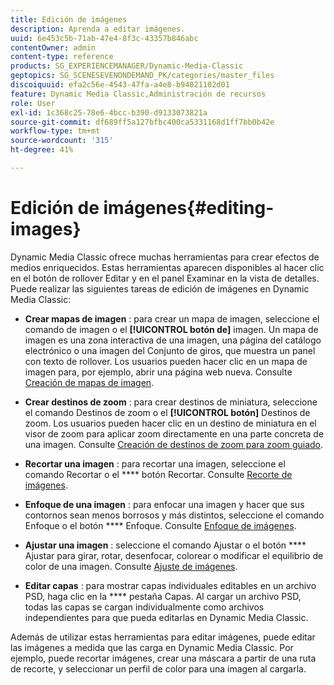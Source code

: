```yaml
---
title: Edición de imágenes
description: Aprenda a editar imágenes.
uuid: 6e453c5b-71ab-47e4-8f3c-43357b846abc
contentOwner: admin
content-type: reference
products: SG_EXPERIENCEMANAGER/Dynamic-Media-Classic
geptopics: SG_SCENESEVENONDEMAND_PK/categories/master_files
discoiquuid: efa2c56e-4543-47fa-a4e8-b94021102d01
feature: Dynamic Media Classic,Administración de recursos
role: User
exl-id: 1c368c25-78e6-4bcc-b390-d9133073821a
source-git-commit: df689ff5a127bfbc400ca5331168d1ff7bb0b42e
workflow-type: tm+mt
source-wordcount: '315'
ht-degree: 41%

---
```


# Edición de imágenes{#editing-images}

Dynamic Media Classic ofrece muchas herramientas para crear efectos de medios enriquecidos. Estas herramientas aparecen disponibles al hacer clic en el botón de rollover Editar y en el panel Examinar en la vista de detalles. Puede realizar las siguientes tareas de edición de imágenes en Dynamic Media Classic:

* **Crear mapas de imagen** : para crear un mapa de imagen, seleccione el comando de imagen o el  **[!UICONTROL botón de]** imagen. Un mapa de imagen es una zona interactiva de una imagen, una página del catálogo electrónico o una imagen del Conjunto de giros, que muestra un panel con texto de rollover. Los usuarios pueden hacer clic en un mapa de imagen para, por ejemplo, abrir una página web nueva. Consulte [Creación de mapas de imagen](/help/creating-image-maps.md).

* **Crear destinos de zoom** : para crear destinos de miniatura, seleccione el comando Destinos de zoom o el  **[!UICONTROL botón]** Destinos de zoom. Los usuarios pueden hacer clic en un destino de miniatura en el visor de zoom para aplicar zoom directamente en una parte concreta de una imagen. Consulte [Creación de destinos de zoom para zoom guiado](/help/creating-zoom-targets-guided-zoom.md).

* **Recortar una imagen** : para recortar una imagen, seleccione el comando Recortar o el  **** botón Recortar. Consulte [Recorte de imágenes](/help/cropping-image.md).

* **Enfoque de una imagen** : para enfocar una imagen y hacer que sus contornos sean menos borrosos y más distintos, seleccione el comando Enfoque o el botón  **** Enfoque. Consulte [Enfoque de imágenes](/help/sharpening-image.md).

* **Ajustar una imagen** : seleccione el comando Ajustar o el botón  **** Ajustar para girar, rotar, desenfocar, colorear o modificar el equilibrio de color de una imagen. Consulte [Ajuste de imágenes](/help/adjusting-image.md).

* **Editar capas** : para mostrar capas individuales editables en un archivo PSD, haga clic en la  **** pestaña Capas. Al cargar un archivo PSD, todas las capas se cargan individualmente como archivos independientes para que pueda editarlas en Dynamic Media Classic.

Además de utilizar estas herramientas para editar imágenes, puede editar las imágenes a medida que las carga en Dynamic Media Classic. Por ejemplo, puede recortar imágenes, crear una máscara a partir de una ruta de recorte, y seleccionar un perfil de color para una imagen al cargarla.
